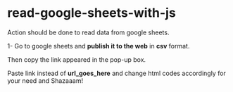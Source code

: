 # read-google-sheets-with-js

Action should be done to read data from google sheets.

1- Go to google sheets and **publish it to the web** in **csv** format.

Then copy the link appeared in the pop-up box.

Paste link instead of **url_goes_here** and change html codes accordingly for your need and Shazaaam!
